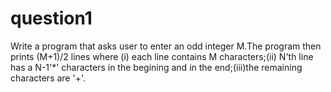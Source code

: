 # question1
Write a program that asks user to enter an odd integer M.The program then prints (M+1)/2 lines 
where (i) each line contains M characters;(ii) N'th line has a N-1'*' characters in the begining
and in the end;(iii)the remaining characters are '+'.
